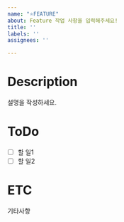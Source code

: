 ```yaml
---
name: "⭐️FEATURE"
about: Feature 작업 사항을 입력해주세요!
title: ''
labels: ''
assignees: ''

---
```


# Description
설명을 작성하세요.

# ToDo
- [ ] 할 일1
- [ ] 할 일2

# ETC
기타사항
